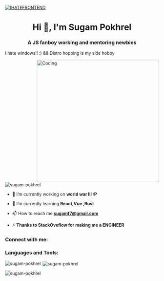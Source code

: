 
[![IHATEFRONTEND]()](https://sugam-pokhrel.github.io/home)
<h1 align="center">Hi 👋, I'm Sugam Pokhrel</h1>
<h3 align="center">A JS fanboy working and mentoring newbies</h3>
<p>I hate windows!! :)  && Distro hopping is my side hobby</p>

<img align="right" alt="Coding" width="400" src="https://storage.googleapis.com/duckly-blog/2021/09/how-to-start.gif">

<p align="left"> <img src="https://komarev.com/ghpvc/?username=sugam-pokhrel&label=Profile%20views&color=0e75b6&style=flat" alt="sugam-pokhrel" /> </p>

- 🔭 I’m currently working on **world war III          :P**

- 🌱 I’m currently learning **React,Vue ,Rust**

- 📫 How to reach me **sugamf7@gmail.com**

- ⚡  **Thanks to StackOveflow for making me a ENGINEER**

<h3 align="left">Connect with me:</h3>
<p align="left">
</p>

<h3 align="left">Languages and Tools:</h3>


<p><img align="left" src="https://github-readme-stats.vercel.app/api/top-langs?username=sugam-pokhrel&show_icons=true&locale=en&layout=compact" alt="sugam-pokhrel" /></p>

<p>&nbsp;<img align="center" src="https://github-readme-stats.vercel.app/api?username=sugam-pokhrel&show_icons=true&locale=en" alt="sugam-pokhrel" /></p>

<p><img align="center" src="https://github-readme-streak-stats.herokuapp.com/?user=sugam-pokhrel&" alt="sugam-pokhrel" /></p>
